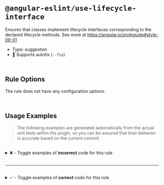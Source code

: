 <!--

  DO NOT EDIT.

  This markdown file was autogenerated using a mixture of the following files as the source of truth for its data:
  - ../../src/rules/use-lifecycle-interface.ts
  - ../../tests/rules/use-lifecycle-interface/cases.ts

  In order to update this file, it is therefore those files which need to be updated, as well as potentially the generator script:
  - ../../../../tools/scripts/generate-rule-docs.ts

-->

<br>

# `@angular-eslint/use-lifecycle-interface`

Ensures that classes implement lifecycle interfaces corresponding to the declared lifecycle methods. See more at https://angular.io/styleguide#style-09-01

- Type: suggestion
- 🔧 Supports autofix (`--fix`)

<br>

## Rule Options

The rule does not have any configuration options.

<br>

## Usage Examples

> The following examples are generated automatically from the actual unit tests within the plugin, so you can be assured that their behavior is accurate based on the current commit.

<br>

<details>
<summary>❌ - Toggle examples of <strong>incorrect</strong> code for this rule</summary>

<br>

#### Default Config

```json
{
  "rules": {
    "@angular-eslint/use-lifecycle-interface": [
      "error"
    ]
  }
}
```

<br>

#### ❌ Invalid Code

```ts
@Component()
class Test {
  ngOnInit() {
  ~~~~~~~~
  }
}
```

<br>

---

<br>

#### Default Config

```json
{
  "rules": {
    "@angular-eslint/use-lifecycle-interface": [
      "error"
    ]
  }
}
```

<br>

#### ❌ Invalid Code

```ts
@Directive()
class Test extends Component implements OnInit {
  ngOnInit() {}

  ngOnDestroy() {
  ~~~~~~~~~~~
  }
}
```

<br>

---

<br>

#### Default Config

```json
{
  "rules": {
    "@angular-eslint/use-lifecycle-interface": [
      "error"
    ]
  }
}
```

<br>

#### ❌ Invalid Code

```ts
@Injectable()
class Test {
  ngDoBootstrap() {}
  ~~~~~~~~~~~~~

  ngOnInit() {}
  ~~~~~~~~

  ngOnDestroy() {}
  ~~~~~~~~~~~
}
```

<br>

---

<br>

#### Default Config

```json
{
  "rules": {
    "@angular-eslint/use-lifecycle-interface": [
      "error"
    ]
  }
}
```

<br>

#### ❌ Invalid Code

```ts
@NgModule()
class Test extends Component implements ng.OnInit {
  ngOnInit() {}

  ngOnDestroy() {
  ~~~~~~~~~~~
  }
}
```

</details>

<br>

---

<br>

<details>
<summary>✅ - Toggle examples of <strong>correct</strong> code for this rule</summary>

<br>

#### Default Config

```json
{
  "rules": {
    "@angular-eslint/use-lifecycle-interface": [
      "error"
    ]
  }
}
```

<br>

#### ✅ Valid Code

```ts
class Test implements OnInit {
  ngOnInit() {}
}
```

<br>

---

<br>

#### Default Config

```json
{
  "rules": {
    "@angular-eslint/use-lifecycle-interface": [
      "error"
    ]
  }
}
```

<br>

#### ✅ Valid Code

```ts
class Test implements DoBootstrap {
      ngDoBootstrap() {}
    }
```

<br>

---

<br>

#### Default Config

```json
{
  "rules": {
    "@angular-eslint/use-lifecycle-interface": [
      "error"
    ]
  }
}
```

<br>

#### ✅ Valid Code

```ts
class Test extends Component implements OnInit, OnDestroy  {
  ngOnInit() {}

  private ngOnChanges = '';

  ngOnDestroy() {}

  ngOnSmth() {}
}
```

<br>

---

<br>

#### Default Config

```json
{
  "rules": {
    "@angular-eslint/use-lifecycle-interface": [
      "error"
    ]
  }
}
```

<br>

#### ✅ Valid Code

```ts
class Test extends Component implements ng.OnInit, ng.OnDestroy  {
  ngOnInit() {}

  private ngOnChanges = '';

  ngOnDestroy() {}

  ngOnSmth() {}
}
```

<br>

---

<br>

#### Default Config

```json
{
  "rules": {
    "@angular-eslint/use-lifecycle-interface": [
      "error"
    ]
  }
}
```

<br>

#### ✅ Valid Code

```ts
class Test {}
```

</details>

<br>
